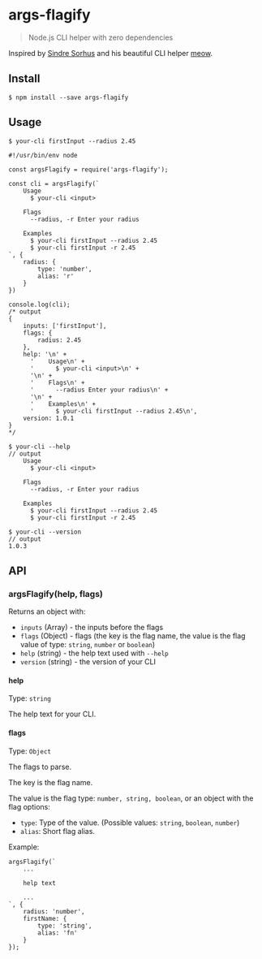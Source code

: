 # args-flagify

> Node.js CLI helper with zero dependencies

Inspired by [Sindre Sorhus](https://github.com/sindresorhus) and his beautiful CLI helper [meow](https://github.com/sindresorhus/meow).

## Install

```
$ npm install --save args-flagify
```

## Usage

```
$ your-cli firstInput --radius 2.45
```

```
#!/usr/bin/env node

const argsFlagify = require('args-flagify');

const cli = argsFlagify(`
    Usage
      $ your-cli <input>

    Flags
      --radius, -r Enter your radius

    Examples
      $ your-cli firstInput --radius 2.45
      $ your-cli firstInput -r 2.45
`, {
    radius: {
    	type: 'number',
		alias: 'r'
    }
})

console.log(cli);
/* output
{
    inputs: ['firstInput'],
    flags: {
        radius: 2.45
    },
    help: '\n' +
      '    Usage\n' +
      '      $ your-cli <input>\n' +
      '\n' +
      '    Flags\n' +
      '      --radius Enter your radius\n' +
      '\n' +
      '    Examples\n' +
      '      $ your-cli firstInput --radius 2.45\n',
    version: 1.0.1
}
*/
```

```
$ your-cli --help
// output
    Usage
      $ your-cli <input>

    Flags
      --radius, -r Enter your radius

    Examples
      $ your-cli firstInput --radius 2.45
      $ your-cli firstInput -r 2.45
```

```
$ your-cli --version
// output
1.0.3
```

## API

### argsFlagify(help, flags)

Returns an object with:

-   `inputs` (Array) - the inputs before the flags
-   `flags` (Object) - flags (the key is the flag name, the value is the flag value of type: `string`, `number` or `boolean`)
-   `help` (string) - the help text used with `--help`
-   `version` (string) - the version of your CLI

#### help

Type: `string`

The help text for your CLI.

#### flags

Type: `Object`

The flags to parse.

The key is the flag name.

The value is the flag type: `number, string, boolean`, or an object with the flag options:

-   `type`: Type of the value. (Possible values: `string`, `boolean`, `number`)
-   `alias`: Short flag alias.

Example:

```
argsFlagify(`
    ...

    help text

    ...
`, {
    radius: 'number',
    firstName: {
		type: 'string',
		alias: 'fn'
	}
});
```
